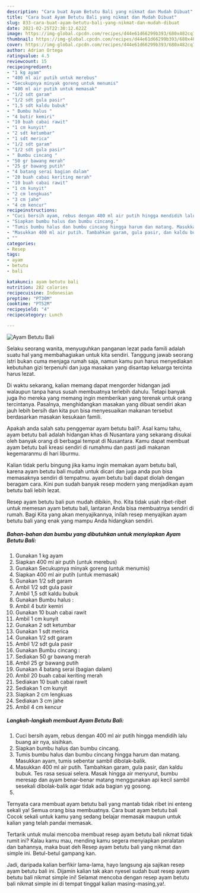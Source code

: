 ```yaml
---
description: "Cara buat Ayam Betutu Bali yang nikmat dan Mudah Dibuat"
title: "Cara buat Ayam Betutu Bali yang nikmat dan Mudah Dibuat"
slug: 833-cara-buat-ayam-betutu-bali-yang-nikmat-dan-mudah-dibuat
date: 2021-02-25T22:30:12.622Z
image: https://img-global.cpcdn.com/recipes/d44e61d66299b393/680x482cq70/ayam-betutu-bali-foto-resep-utama.jpg
thumbnail: https://img-global.cpcdn.com/recipes/d44e61d66299b393/680x482cq70/ayam-betutu-bali-foto-resep-utama.jpg
cover: https://img-global.cpcdn.com/recipes/d44e61d66299b393/680x482cq70/ayam-betutu-bali-foto-resep-utama.jpg
author: Adrian Ortega
ratingvalue: 4.5
reviewcount: 15
recipeingredient:
- "1 kg ayam"
- "400 ml air putih untuk merebus"
- "Secukupnya minyak goreng untuk menumis"
- "400 ml air putih untuk memasak"
- "1/2 sdt garam"
- "1/2 sdt gula pasir"
- "1,5 sdt kaldu bubuk"
- " Bumbu halus "
- "4 butir kemiri"
- "10 buah cabai rawit"
- "1 cm kunyit"
- "2 sdt ketumbar"
- "1 sdt merica"
- "1/2 sdt garam"
- "1/2 sdt gula pasir"
- " Bumbu cincang "
- "50 gr bawang merah"
- "25 gr bawang putih"
- "4 batang serai bagian dalam"
- "20 buah cabai keriting merah"
- "10 buah cabai rawit"
- "1 cm kunyit"
- "2 cm lengkuas"
- "3 cm jahe"
- "4 cm kencur"
recipeinstructions:
- "Cuci bersih ayam, rebus dengan 400 ml air putih hingga mendidih lalu buang air nya, sisihkan."
- "Siapkan bumbu halus dan bumbu cincang."
- "Tumis bumbu halus dan bumbu cincang hingga harum dan matang. Masukkan ayam, tumis sebentar sambil dibolak-balik."
- "Masukkan 400 ml air putih. Tambahkan garam, gula pasir, dan kaldu bubuk. Tes rasa sesuai selera. Masak hingga air menyurut, bumbu meresap dan ayam benar-benar matang menggunakan api kecil sambil sesekali dibolak-balik agar tidak ada bagian yg gosong."
- ""
categories:
- Resep
tags:
- ayam
- betutu
- bali

katakunci: ayam betutu bali 
nutrition: 282 calories
recipecuisine: Indonesian
preptime: "PT30M"
cooktime: "PT52M"
recipeyield: "4"
recipecategory: Lunch

---
```



![Ayam Betutu Bali](https://img-global.cpcdn.com/recipes/d44e61d66299b393/680x482cq70/ayam-betutu-bali-foto-resep-utama.jpg)

Selaku seorang wanita, menyuguhkan panganan lezat pada famili adalah suatu hal yang membahagiakan untuk kita sendiri. Tanggung jawab seorang istri bukan cuma menjaga rumah saja, namun kamu pun harus menyediakan kebutuhan gizi terpenuhi dan juga masakan yang disantap keluarga tercinta harus lezat.

Di waktu  sekarang, kalian memang dapat mengorder hidangan jadi walaupun tanpa harus susah membuatnya terlebih dahulu. Tetapi banyak juga lho mereka yang memang ingin memberikan yang terenak untuk orang tercintanya. Pasalnya, menghidangkan masakan yang dibuat sendiri akan jauh lebih bersih dan kita pun bisa menyesuaikan makanan tersebut berdasarkan masakan kesukaan famili. 



Apakah anda salah satu penggemar ayam betutu bali?. Asal kamu tahu, ayam betutu bali adalah hidangan khas di Nusantara yang sekarang disukai oleh banyak orang di berbagai tempat di Nusantara. Kamu dapat membuat ayam betutu bali kreasi sendiri di rumahmu dan pasti jadi makanan kegemaranmu di hari liburmu.

Kalian tidak perlu bingung jika kamu ingin memakan ayam betutu bali, karena ayam betutu bali mudah untuk dicari dan juga anda pun bisa memasaknya sendiri di tempatmu. ayam betutu bali dapat diolah dengan beragam cara. Kini pun sudah banyak resep modern yang menjadikan ayam betutu bali lebih lezat.

Resep ayam betutu bali pun mudah dibikin, lho. Kita tidak usah ribet-ribet untuk memesan ayam betutu bali, lantaran Anda bisa membuatnya sendiri di rumah. Bagi Kita yang akan menyajikannya, inilah resep menyajikan ayam betutu bali yang enak yang mampu Anda hidangkan sendiri.

<!--inarticleads1-->

##### Bahan-bahan dan bumbu yang dibutuhkan untuk menyiapkan Ayam Betutu Bali:

1. Gunakan 1 kg ayam
1. Siapkan 400 ml air putih (untuk merebus)
1. Gunakan Secukupnya minyak goreng (untuk menumis)
1. Siapkan 400 ml air putih (untuk memasak)
1. Gunakan 1/2 sdt garam
1. Ambil 1/2 sdt gula pasir
1. Ambil 1,5 sdt kaldu bubuk
1. Gunakan  Bumbu halus :
1. Ambil 4 butir kemiri
1. Gunakan 10 buah cabai rawit
1. Ambil 1 cm kunyit
1. Gunakan 2 sdt ketumbar
1. Gunakan 1 sdt merica
1. Gunakan 1/2 sdt garam
1. Ambil 1/2 sdt gula pasir
1. Gunakan  Bumbu cincang :
1. Sediakan 50 gr bawang merah
1. Ambil 25 gr bawang putih
1. Gunakan 4 batang serai (bagian dalam)
1. Ambil 20 buah cabai keriting merah
1. Sediakan 10 buah cabai rawit
1. Sediakan 1 cm kunyit
1. Siapkan 2 cm lengkuas
1. Sediakan 3 cm jahe
1. Ambil 4 cm kencur




<!--inarticleads2-->

##### Langkah-langkah membuat Ayam Betutu Bali:

1. Cuci bersih ayam, rebus dengan 400 ml air putih hingga mendidih lalu buang air nya, sisihkan.
1. Siapkan bumbu halus dan bumbu cincang.
1. Tumis bumbu halus dan bumbu cincang hingga harum dan matang. Masukkan ayam, tumis sebentar sambil dibolak-balik.
1. Masukkan 400 ml air putih. Tambahkan garam, gula pasir, dan kaldu bubuk. Tes rasa sesuai selera. Masak hingga air menyurut, bumbu meresap dan ayam benar-benar matang menggunakan api kecil sambil sesekali dibolak-balik agar tidak ada bagian yg gosong.
1. 




Ternyata cara membuat ayam betutu bali yang mantab tidak ribet ini enteng sekali ya! Semua orang bisa membuatnya. Cara buat ayam betutu bali Cocok sekali untuk kamu yang sedang belajar memasak maupun untuk kalian yang telah pandai memasak.

Tertarik untuk mulai mencoba membuat resep ayam betutu bali nikmat tidak rumit ini? Kalau kamu mau, mending kamu segera menyiapkan peralatan dan bahannya, maka buat deh Resep ayam betutu bali yang nikmat dan simple ini. Betul-betul gampang kan. 

Jadi, daripada kalian berfikir lama-lama, hayo langsung aja sajikan resep ayam betutu bali ini. Dijamin kalian tak akan nyesel sudah buat resep ayam betutu bali nikmat simple ini! Selamat mencoba dengan resep ayam betutu bali nikmat simple ini di tempat tinggal kalian masing-masing,ya!.

